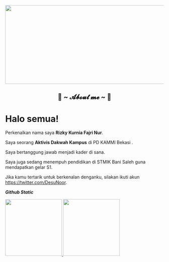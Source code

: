 <img src="https://www.kaorinusantara.or.id/wp-content/uploads/2019/01/IMG_20190118_181537.jpg" width="850px" height="250px" >

<h2 align="center"> 🦊 ~ 𝓐𝓫𝓸𝓾𝓽 𝓶𝓮 ~ 🦊 </h2>

# Halo semua! 

Perkenalkan nama saya **Rizky Kurnia Fajri Nur**.

Saya seorang **Aktivis Dakwah Kampus** di PD KAMMI Bekasi .

Saya bertanggung jawab menjadi kader di sana.

Saya juga sedang menempuh pendidikan di STMIK Bani Saleh guna mendapatkan gelar S1.

Jika kamu tertarik untuk berkenalan denganku, silakan ikuti akun https://twitter.com/DesuNoor.

***Github Static***

<p align="left">
<a href="https://github.com/gilangadhan">
  <img height="180em" src="https://github-readme-stats-eight-theta.vercel.app/api?username=gilangadhan&show_icons=true&theme=algolia&include_all_commits=true&count_private=true"/>
  <img height="180em" src="https://github-readme-stats-eight-theta.vercel.app/api/top-langs/?username=gilangadhan&layout=compact&langs_count=8&theme=algolia"/>
</a>
</p>
